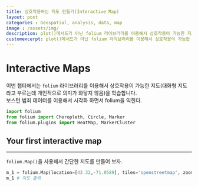 ```yaml
---
title: 상호작용하는 지도 만들기(Interactive Map)
layout: post   
categories : Geospatial, analysis, data, map
image : /assets/img/
description: plot()메서드가 아닌 folium 라이브러리를 이용해서 상호작용이 가능한 지도를 그려보자
customexcerpt: plot()메서드가 아닌 folium 라이브러리를 이용해서 상호작용이 가능한 지도를 그려보자
---
```


# Interactive Maps
이번 챕터에서는 `folium` 라이브러리를 이용해서 상호작용이 가능한 지도(대화형 지도라고 부르는데 개인적으로 의미가 와닿지 않음)을 학습합니다.  
보스턴 범죄 데이터를 이용해서 시각화 하면서 folium을 익힌다.

~~~py
import folium
from folium import Choropleth, Circle, Marker
from folium.plugins import HeatMap, MarkerCluster
~~~

## Your first interactive map
----
`folium.Map()`을 사용해서 간단한 지도를 만들어 보자.
~~~py
m_1 = folium.Map(location=[42.32,-71.0589], tiles='openstreetmap', zoom_start=10) 
m_1 # 지도 출력
~~~
